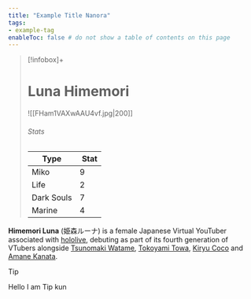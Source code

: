 ```yaml
---
title: "Example Title Nanora"
tags:
- example-tag
enableToc: false # do not show a table of contents on this page
---
```


> [!infobox]+  
> # Luna Himemori
> ![[FHam1VAXwAAU4vf.jpg|200]]  
> ###### Stats  
> Type |  Stat |  
> ---|---|  
> Miko | 9 |  
> Life | 2 |  
> Dark Souls | 7 |  
> Marine | 4 |

**Himemori Luna** (姫森ルーナ) is a female Japanese Virtual YouTuber associated with [hololive](https://virtualyoutuber.fandom.com/wiki/Hololive "Hololive"), debuting as part of its fourth generation of VTubers alongside [Tsunomaki Watame](https://virtualyoutuber.fandom.com/wiki/Tsunomaki_Watame "Tsunomaki Watame"), [Tokoyami Towa](https://virtualyoutuber.fandom.com/wiki/Tokoyami_Towa "Tokoyami Towa"), [Kiryu Coco](https://virtualyoutuber.fandom.com/wiki/Kiryu_Coco "Kiryu Coco") and [Amane Kanata](https://virtualyoutuber.fandom.com/wiki/Amane_Kanata "Amane Kanata").

>[!tip]
>Hello I am Tip kun

